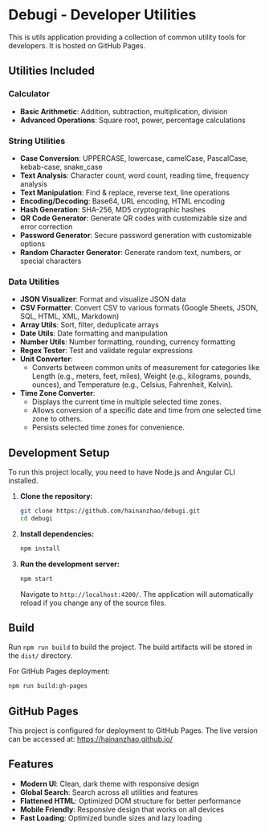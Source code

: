 # Debugi - Developer Utilities

This is utils application providing a collection of common utility tools for developers. It is hosted on GitHub Pages.

## Utilities Included

### Calculator
- **Basic Arithmetic**: Addition, subtraction, multiplication, division
- **Advanced Operations**: Square root, power, percentage calculations

### String Utilities
- **Case Conversion**: UPPERCASE, lowercase, camelCase, PascalCase, kebab-case, snake_case
- **Text Analysis**: Character count, word count, reading time, frequency analysis
- **Text Manipulation**: Find & replace, reverse text, line operations
- **Encoding/Decoding**: Base64, URL encoding, HTML encoding
- **Hash Generation**: SHA-256, MD5 cryptographic hashes
- **QR Code Generator**: Generate QR codes with customizable size and error correction
- **Password Generator**: Secure password generation with customizable options
- **Random Character Generator**: Generate random text, numbers, or special characters

### Data Utilities
- **JSON Visualizer**: Format and visualize JSON data
- **CSV Formatter**: Convert CSV to various formats (Google Sheets, JSON, SQL, HTML, XML, Markdown)
- **Array Utils**: Sort, filter, deduplicate arrays
- **Date Utils**: Date formatting and manipulation
- **Number Utils**: Number formatting, rounding, currency formatting
- **Regex Tester**: Test and validate regular expressions
- **Unit Converter**:
    - Converts between common units of measurement for categories like Length (e.g., meters, feet, miles), Weight (e.g., kilograms, pounds, ounces), and Temperature (e.g., Celsius, Fahrenheit, Kelvin).
- **Time Zone Converter**:
    - Displays the current time in multiple selected time zones.
    - Allows conversion of a specific date and time from one selected time zone to others.
    - Persists selected time zones for convenience.

## Development Setup

To run this project locally, you need to have Node.js and Angular CLI installed.

1.  **Clone the repository:**
    ```bash
    git clone https://github.com/hainanzhao/debugi.git
    cd debugi
    ```

2.  **Install dependencies:**
    ```bash
    npm install
    ```

3.  **Run the development server:**
    ```bash
    npm start
    ```
    Navigate to `http://localhost:4200/`. The application will automatically reload if you change any of the source files.

## Build

Run `npm run build` to build the project. The build artifacts will be stored in the `dist/` directory. 

For GitHub Pages deployment:
```bash
npm run build:gh-pages
```

## GitHub Pages

This project is configured for deployment to GitHub Pages. The live version can be accessed at:
https://hainanzhao.github.io/

## Features

- **Modern UI**: Clean, dark theme with responsive design
- **Global Search**: Search across all utilities and features
- **Flattened HTML**: Optimized DOM structure for better performance
- **Mobile Friendly**: Responsive design that works on all devices
- **Fast Loading**: Optimized bundle sizes and lazy loading
